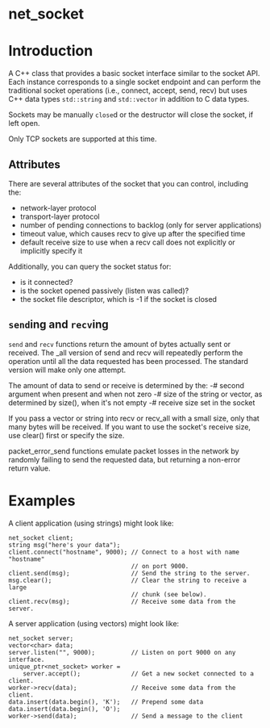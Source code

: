 # net_socket #

# Introduction

A C++ class that provides a basic socket interface similar to the socket API.
Each instance corresponds to a single socket endpoint and can perform the
traditional socket operations (i.e., connect, accept, send, recv) but uses C++
data types `std::string` and `std::vector` in addition to C data types.

Sockets may be manually `close`d or the destructor will close the socket, if
left open.

Only TCP sockets are supported at this time.

## Attributes

There are several attributes of the socket that you can control, including the:

* network-layer protocol
* transport-layer protocol
* number of pending connections to backlog (only for server applications)
* timeout value, which causes recv to give up after the specified time
* default receive size to use when a recv call does not explicitly or
implicitly specify it

Additionally, you can query the socket status for:

* is it connected?
* is the socket opened passively (listen was called)?
* the socket file descriptor, which is -1 if the socket is closed

## `send`ing and `recv`ing

`send` and `recv` functions return the amount of bytes actually sent or
received. The \_all version of send and recv will repeatedly perform the
operation until all the data requested has been processed. The standard version
will make only one attempt.

The amount of data to send or receive is determined by the:
 -# second argument when present and when not zero
 -# size of the string or vector, as determined by size(), when it's not empty
 -# receive size set in the socket

If you pass a vector or string into recv or recv_all with a small size, only
that many bytes will be received. If you want to use the socket's receive size,
use clear() first or specify the size.

packet_error_send functions emulate packet losses in the network by randomly
failing to send the requested data, but returning a non-error return value.

# Examples

A client application (using strings) might look like:

```
net_socket client;
string msg("here's your data");
client.connect("hostname", 9000); // Connect to a host with name "hostname"
                                  // on port 9000.
client.send(msg);                 // Send the string to the server.
msg.clear();                      // Clear the string to receive a large
                                  // chunk (see below).
client.recv(msg);                 // Receive some data from the server.
```

A server application (using vectors) might look like:

```
net_socket server;
vector<char> data;
server.listen("", 9000);          // Listen on port 9000 on any interface.
unique_ptr<net_socket> worker =
    server.accept();              // Get a new socket connected to a client.
worker->recv(data);               // Receive some data from the client.
data.insert(data.begin(), 'K');   // Prepend some data
data.insert(data.begin(), 'O');
worker->send(data);               // Send a message to the client
```
